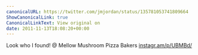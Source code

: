 ```yaml
---
canonicalURL: https://twitter.com/jmjordan/status/135781053741809664
ShowCanonicalLink: true
CanonicalLinkText: View original on
date: 2011-11-13T18:08:20+00:00
---
```

Look who I found!  @ Mellow Mushroom Pizza Bakers [instagr.am/p/UBMBd/](http://instagr.am/p/UBMBd/)